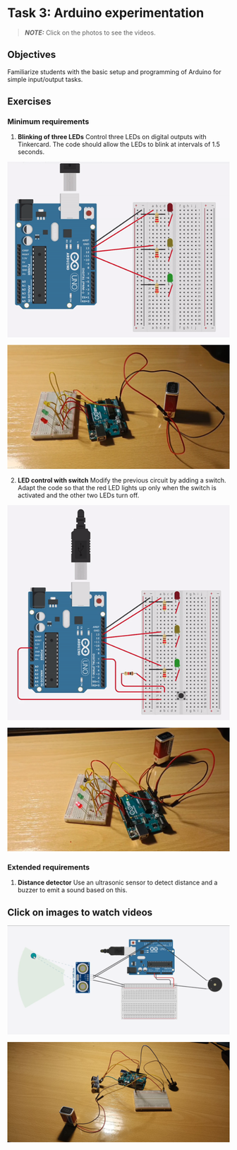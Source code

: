 # Task 3: Arduino experimentation

> **_NOTE:_**  Click on the photos to see the videos.

## Objectives
Familiarize students with the basic setup and programming of Arduino for simple input/output tasks.

## Exercises

### Minimum requirements

1. **Blinking of three LEDs**
   Control three LEDs on digital outputs with Tinkercard. The code should allow the LEDs to blink at intervals of 1.5 seconds. 

![](/img/Tasks/Task-3/Ex-411.gif)

[![Watch the video](/img/Tasks/Task-3/Ex-411Real.png)](https://youtu.be/ILqivE_LP48)

2. **LED control with switch**
   Modify the previous circuit by adding a switch. Adapt the code so that the red LED lights up only when the switch is activated and the other two LEDs turn off.

![](/img/Tasks/Task-3/Ex-412.gif)

[![Watch the video](/img/Tasks/Task-3/Ex-412Real.png)](https://youtu.be/GsexGUFQ1I0)

### Extended requirements

1. **Distance detector**
   Use an ultrasonic sensor to detect distance and a buzzer to emit a sound based on this.

## Click on images to watch videos

[![Watch the video](/img/Tasks/Task-3/Ex-422PNG.png)](https://youtu.be/e1Eq__og6UE)

[![Watch the video](/img/Tasks/Task-3/Ex-422JPG.jpg)](https://youtu.be/j3kPL187kZc)

